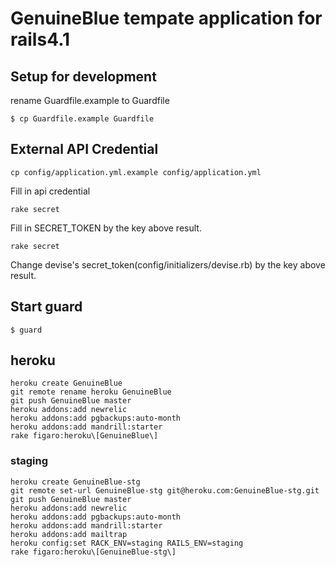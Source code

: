 # GenuineBlue tempate application for rails4.1

## Setup for development

rename Guardfile.example to Guardfile

```
$ cp Guardfile.example Guardfile
```

## External API Credential

```
cp config/application.yml.example config/application.yml
```

Fill in api credential

```
rake secret
```

Fill in SECRET_TOKEN by the key above result.

```
rake secret
```

Change devise's secret_token(config/initializers/devise.rb) by the key above result.

## Start guard

```
$ guard
```

## heroku

```
heroku create GenuineBlue
git remote rename heroku GenuineBlue
git push GenuineBlue master
heroku addons:add newrelic
heroku addons:add pgbackups:auto-month
heroku addons:add mandrill:starter
rake figaro:heroku\[GenuineBlue\]
```

### staging

```
heroku create GenuineBlue-stg
git remote set-url GenuineBlue-stg git@heroku.com:GenuineBlue-stg.git
git push GenuineBlue master
heroku addons:add newrelic
heroku addons:add pgbackups:auto-month
heroku addons:add mandrill:starter
heroku addons:add mailtrap
heroku config:set RACK_ENV=staging RAILS_ENV=staging
rake figaro:heroku\[GenuineBlue-stg\]
```
